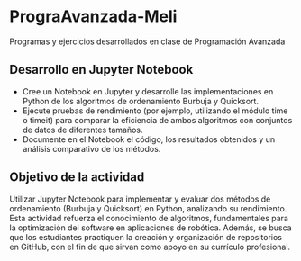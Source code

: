 # PrograAvanzada-Meli
Programas y ejercicios desarrollados en clase de Programación Avanzada
## Desarrollo en Jupyter Notebook
- Cree un Notebook en Jupyter y desarrolle las implementaciones en Python de los algoritmos de ordenamiento Burbuja y Quicksort.
- Ejecute pruebas de rendimiento (por ejemplo, utilizando el módulo time o timeit) para comparar la eficiencia de ambos algoritmos con conjuntos de datos de diferentes tamaños.
- Documente en el Notebook el código, los resultados obtenidos y un análisis comparativo de los métodos.
## Objetivo de la actividad
Utilizar Jupyter Notebook para implementar y evaluar dos métodos de ordenamiento (Burbuja y Quicksort) en Python, analizando su rendimiento. Esta actividad refuerza el conocimiento de algoritmos, fundamentales para la optimización del software en aplicaciones de robótica. Además, se busca que los estudiantes practiquen la creación y organización de repositorios en GitHub, con el fin de que sirvan como apoyo en su currículo profesional.


